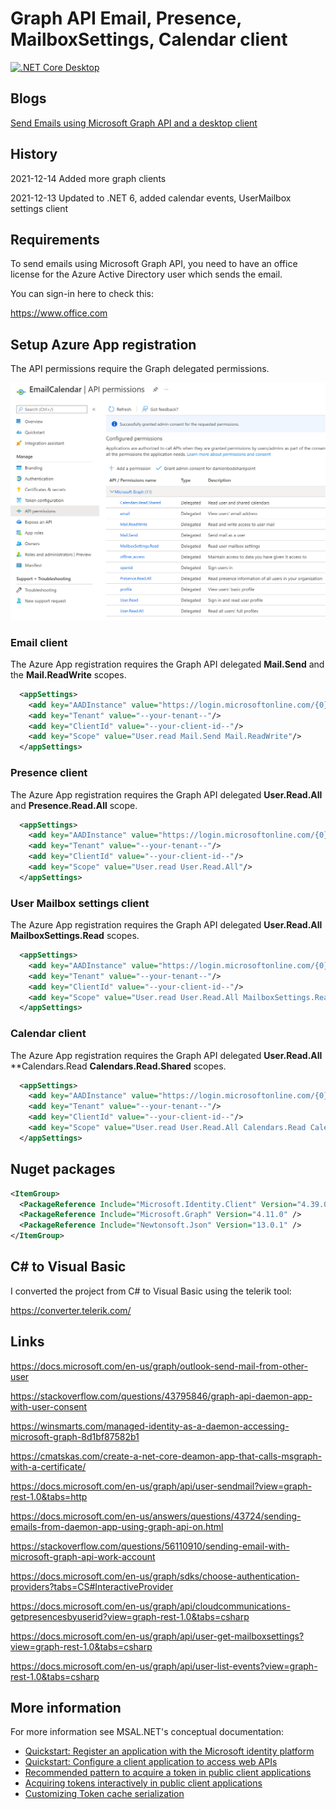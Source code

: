 # Graph API Email, Presence, MailboxSettings, Calendar client

[![.NET Core Desktop](https://github.com/damienbod/EmailCalandarsClient/actions/workflows/dotnet-desktop.yml/badge.svg)](https://github.com/damienbod/EmailCalandarsClient/actions/workflows/dotnet-desktop.yml)

## Blogs

[Send Emails using Microsoft Graph API and a desktop client](https://damienbod.com/2021/08/09/send-emails-using-microsoft-graph-api-and-a-desktop-client/)

## History

2021-12-14 Added more graph clients

2021-12-13 Updated to .NET 6, added calendar events, UserMailbox settings client

## Requirements

To send emails using Microsoft Graph API, you need to have an office license for the Azure Active Directory user which sends the email.

You can sign-in here to check this:

https://www.office.com

## Setup Azure App registration

The API permissions require the Graph delegated permissions.

![azureAppRegistration_emailCalendar_01](https://github.com/damienbod/EmailCalandarsClient/blob/main/images/azureAppRegistration_emailCalendar_01.png)


### Email client

The Azure App registration requires the Graph API delegated **Mail.Send** and the **Mail.ReadWrite** scopes.

```xml
  <appSettings>
    <add key="AADInstance" value="https://login.microsoftonline.com/{0}/v2.0"/>
    <add key="Tenant" value="--your-tenant--"/>
    <add key="ClientId" value="--your-client-id--"/>
    <add key="Scope" value="User.read Mail.Send Mail.ReadWrite"/>
  </appSettings>
```

### Presence client

The Azure App registration requires the Graph API delegated **User.Read.All** and **Presence.Read.All** scope.

```xml
  <appSettings>
    <add key="AADInstance" value="https://login.microsoftonline.com/{0}/v2.0"/>
    <add key="Tenant" value="--your-tenant--"/>
    <add key="ClientId" value="--your-client-id--"/>
    <add key="Scope" value="User.read User.Read.All"/>
  </appSettings>
```

### User Mailbox settings client

The Azure App registration requires the Graph API delegated **User.Read.All** **MailboxSettings.Read** scopes.

```xml
  <appSettings>
    <add key="AADInstance" value="https://login.microsoftonline.com/{0}/v2.0"/>
    <add key="Tenant" value="--your-tenant--"/>
    <add key="ClientId" value="--your-client-id--"/>
    <add key="Scope" value="User.read User.Read.All MailboxSettings.Read"/>
  </appSettings>
```

### Calendar client

The Azure App registration requires the Graph API delegated **User.Read.All** **Calendars.Read **Calendars.Read.Shared** scopes.

```xml
  <appSettings>
    <add key="AADInstance" value="https://login.microsoftonline.com/{0}/v2.0"/>
    <add key="Tenant" value="--your-tenant--"/>
    <add key="ClientId" value="--your-client-id--"/>
    <add key="Scope" value="User.read User.Read.All Calendars.Read Calendars.Read.Shared"/>
  </appSettings>
```

## Nuget packages

```xml
<ItemGroup>
  <PackageReference Include="Microsoft.Identity.Client" Version="4.39.0" />
  <PackageReference Include="Microsoft.Graph" Version="4.11.0" />
  <PackageReference Include="Newtonsoft.Json" Version="13.0.1" />
</ItemGroup>
```

## C# to Visual Basic

I converted the project from C# to Visual Basic using the telerik tool:

https://converter.telerik.com/

## Links

https://docs.microsoft.com/en-us/graph/outlook-send-mail-from-other-user

https://stackoverflow.com/questions/43795846/graph-api-daemon-app-with-user-consent

https://winsmarts.com/managed-identity-as-a-daemon-accessing-microsoft-graph-8d1bf87582b1

https://cmatskas.com/create-a-net-core-deamon-app-that-calls-msgraph-with-a-certificate/

https://docs.microsoft.com/en-us/graph/api/user-sendmail?view=graph-rest-1.0&tabs=http

https://docs.microsoft.com/en-us/answers/questions/43724/sending-emails-from-daemon-app-using-graph-api-on.html

https://stackoverflow.com/questions/56110910/sending-email-with-microsoft-graph-api-work-account

https://docs.microsoft.com/en-us/graph/sdks/choose-authentication-providers?tabs=CS#InteractiveProvider

https://docs.microsoft.com/en-us/graph/api/cloudcommunications-getpresencesbyuserid?view=graph-rest-1.0&tabs=csharp

https://docs.microsoft.com/en-us/graph/api/user-get-mailboxsettings?view=graph-rest-1.0&tabs=csharp

https://docs.microsoft.com/en-us/graph/api/user-list-events?view=graph-rest-1.0&tabs=csharp

## More information

For more information see MSAL.NET's conceptual documentation:
- [Quickstart: Register an application with the Microsoft identity platform](https://docs.microsoft.com/en-us/azure/active-directory/develop/quickstart-register-app)
- [Quickstart: Configure a client application to access web APIs](https://docs.microsoft.com/en-us/azure/active-directory/develop/quickstart-configure-app-access-web-apis)
- [Recommended pattern to acquire a token in public client applications](https://github.com/AzureAD/microsoft-authentication-library-for-dotnet/wiki/AcquireTokenSilentAsync-using-a-cached-token#recommended-call-pattern-in-public-client-applications)
- [Acquiring tokens interactively in public client applications](https://github.com/AzureAD/microsoft-authentication-library-for-dotnet/wiki/Acquiring-tokens-interactively) 
- [Customizing Token cache serialization](https://github.com/AzureAD/microsoft-authentication-library-for-dotnet/wiki/token-cache-serialization)
